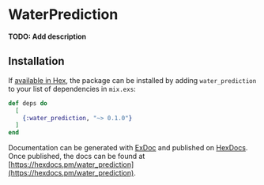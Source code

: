 # WaterPrediction

**TODO: Add description**

## Installation

If [available in Hex](https://hex.pm/docs/publish), the package can be installed
by adding `water_prediction` to your list of dependencies in `mix.exs`:

```elixir
def deps do
  [
    {:water_prediction, "~> 0.1.0"}
  ]
end
```

Documentation can be generated with [ExDoc](https://github.com/elixir-lang/ex_doc)
and published on [HexDocs](https://hexdocs.pm). Once published, the docs can
be found at [https://hexdocs.pm/water_prediction](https://hexdocs.pm/water_prediction).

